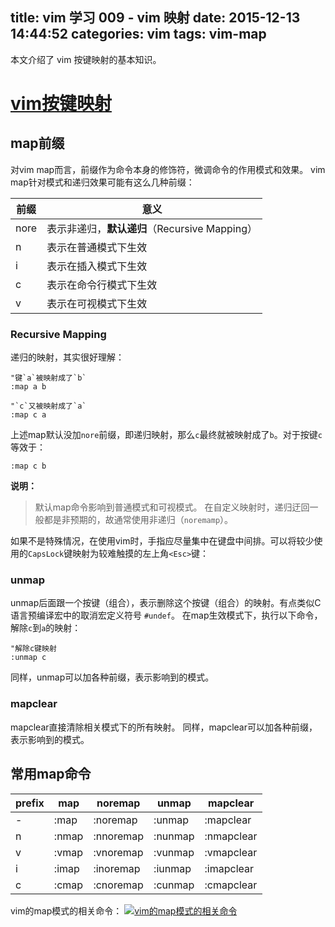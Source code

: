 title: vim 学习 009 - vim 映射
date: 2015-12-13 14:44:52
categories: vim
tags: vim-map
---

本文介绍了 vim 按键映射的基本知识。

<!--more-->

[vim按键映射](http://haoxiang.org/2011/09/vim-modes-and-mappin/)
===
map前缀
----
对vim map而言，前缀作为命令本身的修饰符，微调命令的作用模式和效果。
vim map针对模式和递归效果可能有这么几种前缀：

前缀  | 意义
-----|---------------------
nore | 表示非递归，**默认递归**（Recursive Mapping）
n    | 表示在普通模式下生效
i    | 表示在插入模式下生效
c    | 表示在命令行模式下生效
v    | 表示在可视模式下生效

### Recursive Mapping
递归的映射，其实很好理解：

```vim
"键`a`被映射成了`b`
:map a b
```

```vim
"`c`又被映射成了`a`
:map c a
```

上述map默认没加`nore`前缀，即递归映射，那么`c`最终就被映射成了`b`。对于按键`c`等效于：

```vim
:map c b
```

**说明：**
> 默认map命令影响到普通模式和可视模式。
> 在自定义映射时，递归迂回一般都是非预期的，故通常使用非递归（`noremamp`）。

如果不是特殊情况，在使用vim时，手指应尽量集中在键盘中间排。可以将较少使用的`CapsLock`键映射为较难触摸的左上角`<Esc>`键：

### unmap
unmap后面跟一个按键（组合），表示删除这个按键（组合）的映射。有点类似C语言预编译宏中的取消宏定义符号
`#undef`。
在map生效模式下，执行以下命令，解除`c`到`a`的映射：

```vim
"解除c键映射
:unmap c
```

同样，unmap可以加各种前缀，表示影响到的模式。

### mapclear
mapclear直接清除相关模式下的所有映射。
同样，mapclear可以加各种前缀，表示影响到的模式。

常用map命令
----

prefix | map   | noremap   | unmap   | mapclear
-------|-------|-----------|---------|-----------
-      | :map  | :noremap  | :unmap  | :mapclear
n      | :nmap | :nnoremap | :nunmap | :nmapclear
v      | :vmap | :vnoremap | :vunmap | :vmapclear
i      | :imap | :inoremap | :iunmap | :imapclear
c      | :cmap | :cnoremap | :cunmap | :cmapclear

vim的map模式的相关命令：
[![vim的map模式的相关命令](http://roclinux.cn/wp-content/uploads/2013/01/Snip20130103_2.png)](http://roclinux.cn/wp-content/uploads/2013/01/Snip20130103_2.png)